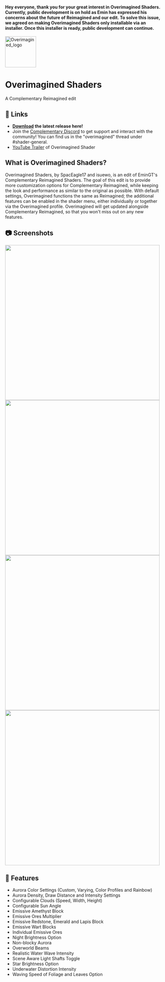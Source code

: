 #### Hey everyone, thank you for your great interest in Overimagined Shaders. Currently, public development is on hold as Emin has expressed his concerns about the future of Reimagined and our edit. To solve this issue, we agreed on making Overimagined Shaders only installable via an installer. Once this installer is ready, public development can continue.

<img src="https://user-images.githubusercontent.com/46494907/182962685-cb624c8b-782a-4d51-b9e5-090267ae6624.png" alt="Overimagined_logo" width="100" height="auto" />
  <h1>Overimagined Shaders</h1>
  A Complementary Reimagined edit 
  
## :link: Links
* **[Download](https://github.com/isuewo/OverimaginedShaders/releases/download/r1.0/OverimaginedShaders_r1.2.1-1.0.zip) the latest release here!**
* Join the [Complementary Discord](https://discord.gg/A6faFYt) to get support and interact with the community! You can find us in the "overimagined" thread under #shader-general.
* [YouTube Trailer](https://www.youtube.com/watch?v=tJBoYaol3f4) of Overimagined Shader

## What is Overimagined Shaders?

Overimagined Shaders, by SpacEagle17 and isuewo, is an edit of EminGT's Complementary Reimagined Shaders. The goal of this edit is to provide more customization options for Complementary Reimagined, while keeping the look and performance as similar to the original as possible. With default settings, Overimagined functions the same as Reimagined; the additional features can be enabled in the shader menu, either individually or together via the Overimagined profile. Overimagined will get updated alongside Complementary Reimagined, so that you won't miss out on any new features.

## :camera: Screenshots
<img src="https://user-images.githubusercontent.com/46494907/182963116-0998fbc9-cd68-4912-9e41-31c3a1de7d3d.png" width="500" height="auto" />
<img src="https://user-images.githubusercontent.com/46494907/182963134-d613b400-69df-4e8b-94c1-908a49b8b9c5.png" width="500" height="auto" />
<img src="https://user-images.githubusercontent.com/46494907/182963710-179de3c1-7ef4-4eb6-a495-c7051bbdb38f.png" width="500" height="auto" />
<img src="https://user-images.githubusercontent.com/46494907/182964341-dc1dc1ae-cc6d-46bb-a274-54384d6668fc.png" width="500" height="auto" />

## :scroll: Features
* Aurora Color Settings (Custom, Varying, Color Profiles and Rainbow)
* Aurora Density, Draw Distance and Intensity Settings
* Configurable Clouds (Speed, Width, Height)
* Configurable Sun Angle
* Emissive Amethyst Block
* Emissive Ores Multiplier
* Emissive Redstone, Emerald and Lapis Block
* Emissive Wart Blocks
* Individual Emissive Ores
* Night Brightness Option
* Non-blocky Aurora
* Overworld Beams
* Realistic Water Wave Intensity
* Scene Aware Light Shafts Toggle
* Star Brightness Option
* Underwater Distortion Intensity
* Waving Speed of Foliage and Leaves Option
